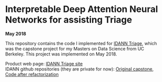 # Interpretable Deep Attention Neural Networks for assisting Triage

**May 2018**

This repository contains the code I implemented for [IDANN Triage](https://www.ischool.berkeley.edu/projects/2018/idann-triage), which was the capstone project for my Masters on Data Science 
from UC Berkeley. This project was implemented on May 2018.

Product web page: [IDANN Triage site](https://zliendo.github.io/idann_home.html)   
IDANN github repositories (they are private for now): [Original capstone](https://github.com/r-hopper/MIDS-Capstone-EHR-ED-Care), 
[Code after refactorization](https://github.com/r-hopper/idann_triage)

